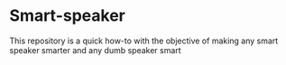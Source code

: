 # Smart-speaker
This repository is a quick how-to with the objective of making any smart speaker smarter and any dumb speaker smart
